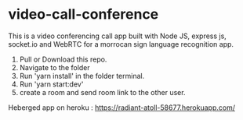 # video-call-conference
This is a video conferencing call app built with Node JS, express js, socket.io and WebRTC for a morrocan sign language recognition app.


1. Pull or Download this repo.
2. Navigate to the folder
3. Run 'yarn install' in the folder terminal.
4. Run 'yarn start:dev'
5. create a room and send room link to the other user.


Heberged app on heroku : https://radiant-atoll-58677.herokuapp.com/
